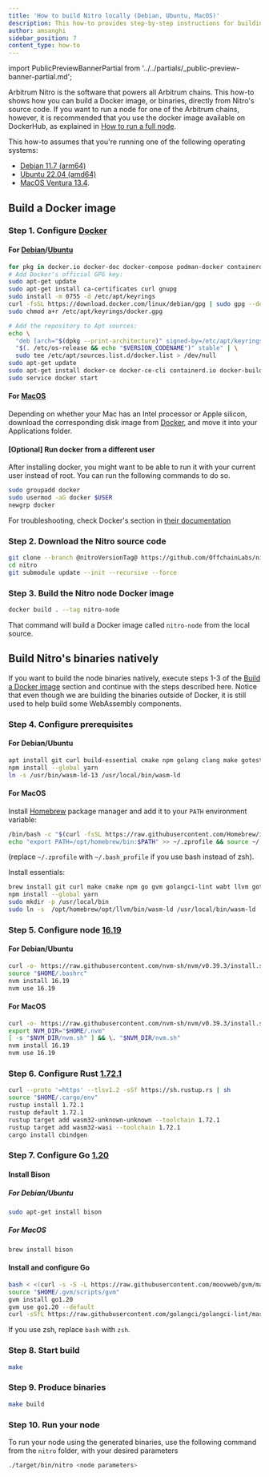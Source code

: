 ```yaml
---
title: 'How to build Nitro locally (Debian, Ubuntu, MacOS)'
description: This how-to provides step-by-step instructions for building Nitro locally using Docker on Debian, Ubuntu, or MacOS.
author: amsanghi
sidebar_position: 7
content_type: how-to
---
```


import PublicPreviewBannerPartial from '../../partials/_public-preview-banner-partial.md';

<PublicPreviewBannerPartial />

Arbitrum Nitro is the software that powers all Arbitrum chains. This how-to shows how you can build a Docker image, or binaries, directly from Nitro's source code. If you want to run a node for one of the Arbitrum chains, however, it is recommended that you use the docker image available on DockerHub, as explained in [How to run a full node](/node-running/how-tos/running-a-full-node.mdx).

This how-to assumes that you're running one of the following operating systems:

- [Debian 11.7 (arm64)](https://cdimage.debian.org/cdimage/archive/11.7.0/arm64/iso-cd/debian-11.7.0-arm64-netinst.iso)
- [Ubuntu 22.04 (amd64)](https://releases.ubuntu.com/22.04.2/ubuntu-22.04.2-desktop-amd64.iso)
- [MacOS Ventura 13.4](https://developer.apple.com/documentation/macos-release-notes/macos-13_4-release-notes).

## Build a Docker image

### Step 1. Configure [Docker](https://docs.docker.com/engine/install)

#### For [Debian](https://docs.docker.com/engine/install/debian)/[Ubuntu](https://docs.docker.com/engine/install/ubuntu)

```bash
for pkg in docker.io docker-doc docker-compose podman-docker containerd runc; do sudo apt-get remove $pkg; done
# Add Docker's official GPG key:
sudo apt-get update
sudo apt-get install ca-certificates curl gnupg
sudo install -m 0755 -d /etc/apt/keyrings
curl -fsSL https://download.docker.com/linux/debian/gpg | sudo gpg --dearmor -o /etc/apt/keyrings/docker.gpg
sudo chmod a+r /etc/apt/keyrings/docker.gpg

# Add the repository to Apt sources:
echo \
  "deb [arch="$(dpkg --print-architecture)" signed-by=/etc/apt/keyrings/docker.gpg] https://download.docker.com/linux/debian \
  "$(. /etc/os-release && echo "$VERSION_CODENAME")" stable" | \
  sudo tee /etc/apt/sources.list.d/docker.list > /dev/null
sudo apt-get update
sudo apt-get install docker-ce docker-ce-cli containerd.io docker-buildx-plugin docker-compose-plugin
sudo service docker start
```

#### For [MacOS](https://docs.docker.com/desktop/install/mac-install/)

Depending on whether your Mac has an Intel processor or Apple silicon, download the corresponding disk image from [Docker](https://docs.docker.com/desktop/install/mac-install/), and move it into your Applications folder.

#### [Optional] Run docker from a different user

After installing docker, you might want to be able to run it with your current user instead of root. You can run the following commands to do so.

```bash
sudo groupadd docker
sudo usermod -aG docker $USER
newgrp docker
```

For troubleshooting, check Docker's section in [their documentation](https://docs.docker.com/engine/install/linux-postinstall/#manage-docker-as-a-non-root-user)

### Step 2. Download the Nitro source code

```bash
git clone --branch @nitroVersionTag@ https://github.com/OffchainLabs/nitro.git
cd nitro
git submodule update --init --recursive --force
```

### Step 3. Build the Nitro node Docker image

```bash
docker build . --tag nitro-node
```

That command will build a Docker image called `nitro-node` from the local source.

## Build Nitro's binaries natively

If you want to build the node binaries natively, execute steps 1-3 of the [Build a Docker image](#build-a-docker-image) section and continue with the steps described here. Notice that even though we are building the binaries outside of Docker, it is still used to help build some WebAssembly components.

### Step 4. Configure prerequisites

#### For Debian/Ubuntu

```bash
apt install git curl build-essential cmake npm golang clang make gotestsum wabt lld-13 python3
npm install --global yarn
ln -s /usr/bin/wasm-ld-13 /usr/local/bin/wasm-ld
```

#### For MacOS

Install [Homebrew](https://brew.sh/) package manager and add it to your `PATH` environment variable:

```bash
/bin/bash -c "$(curl -fsSL https://raw.githubusercontent.com/Homebrew/install/HEAD/install.sh)"
echo "export PATH=/opt/homebrew/bin:$PATH" >> ~/.zprofile && source ~/.zprofile
```

(replace `~/.zprofile` with `~/.bash_profile` if you use bash instead of zsh).

Install essentials:

```bash
brew install git curl make cmake npm go gvm golangci-lint wabt llvm gotestsum
npm install --global yarn
sudo mkdir -p /usr/local/bin
sudo ln -s  /opt/homebrew/opt/llvm/bin/wasm-ld /usr/local/bin/wasm-ld
```

### Step 5. Configure node [16.19](https://github.com/nvm-sh/nvm)

#### For Debian/Ubuntu

```bash
curl -o- https://raw.githubusercontent.com/nvm-sh/nvm/v0.39.3/install.sh | bash
source "$HOME/.bashrc"
nvm install 16.19
nvm use 16.19
```

#### For MacOS

```bash
curl -o- https://raw.githubusercontent.com/nvm-sh/nvm/v0.39.3/install.sh | bash
export NVM_DIR="$HOME/.nvm"
[ -s "$NVM_DIR/nvm.sh" ] && \. "$NVM_DIR/nvm.sh"
nvm install 16.19
nvm use 16.19
```

### Step 6. Configure Rust [1.72.1](https://www.rust-lang.org/tools/install)

```bash
curl --proto '=https' --tlsv1.2 -sSf https://sh.rustup.rs | sh
source "$HOME/.cargo/env"
rustup install 1.72.1
rustup default 1.72.1
rustup target add wasm32-unknown-unknown --toolchain 1.72.1
rustup target add wasm32-wasi --toolchain 1.72.1
cargo install cbindgen
```

### Step 7. Configure Go [1.20](https://github.com/moovweb/gvm)

#### Install Bison

##### For Debian/Ubuntu

```bash
sudo apt-get install bison
```

##### For MacOS

```bash
brew install bison
```

#### Install and configure Go

```bash
bash < <(curl -s -S -L https://raw.githubusercontent.com/moovweb/gvm/master/binscripts/gvm-installer)
source "$HOME/.gvm/scripts/gvm"
gvm install go1.20
gvm use go1.20 --default
curl -sSfL https://raw.githubusercontent.com/golangci/golangci-lint/master/install.sh | sh -s -- -b $(go env GOPATH)/bin v1.54.2
```

If you use zsh, replace `bash` with `zsh`.

### Step 8. Start build

```bash
make
```

### Step 9. Produce binaries

```bash
make build
```

### Step 10. Run your node

To run your node using the generated binaries, use the following command from the `nitro` folder, with your desired parameters

```bash
./target/bin/nitro <node parameters>
```
